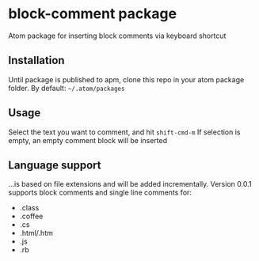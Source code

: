 # block-comment package

Atom package for inserting block comments via keyboard shortcut

## Installation
Until package is published to apm, clone this repo in your atom package folder. By default: ```~/.atom/packages```

## Usage
Select the text you want to comment, and hit ```shift-cmd-m```
If selection is empty, an empty comment block will be inserted

## Language support
...is based on file extensions and will be added incrementally.
Version 0.0.1 supports block comments and single line comments for:
* .class
* .coffee
* .cs
* .html/.htm
* .js
* .rb

